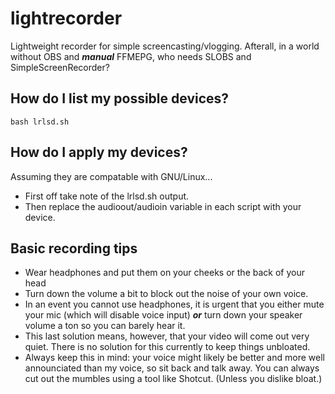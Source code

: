 # lightrecorder

Lightweight recorder for simple screencasting/vlogging. Afterall, in a world without OBS and ***manual*** FFMEPG, who needs SLOBS and SimpleScreenRecorder?

## How do I list my possible devices?

```
bash lrlsd.sh
```

## How do I apply my devices?

Assuming they are compatable with GNU/Linux...

* First off take note of the lrlsd.sh output.
* Then replace the audioout/audioin variable in each script with your device.

## Basic recording tips

* Wear headphones and put them on your cheeks or the back of your head
* Turn down the volume a bit to block out the noise of your own voice.
* In an event you cannot use headphones, it is urgent that you either mute your mic (which will disable voice input) ***or*** turn down your speaker volume a ton so you can barely hear it.
* This last solution means, however, that your video will come out very quiet. There is no solution for this currently to keep things unbloated.
* Always keep this in mind: your voice might likely be better and more well announciated than my voice, so sit back and talk away. You can always cut out the mumbles using a tool like Shotcut. (Unless you dislike bloat.)
